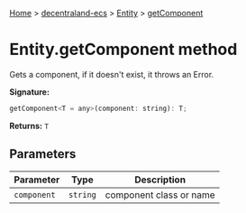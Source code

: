 [Home](./index) &gt; [decentraland-ecs](./decentraland-ecs.md) &gt; [Entity](./decentraland-ecs.entity.md) &gt; [getComponent](./decentraland-ecs.entity.getcomponent.md)

# Entity.getComponent method

Gets a component, if it doesn't exist, it throws an Error.

**Signature:**
```javascript
getComponent<T = any>(component: string): T;
```
**Returns:** `T`

## Parameters

|  Parameter | Type | Description |
|  --- | --- | --- |
|  `component` | `string` | component class or name |

